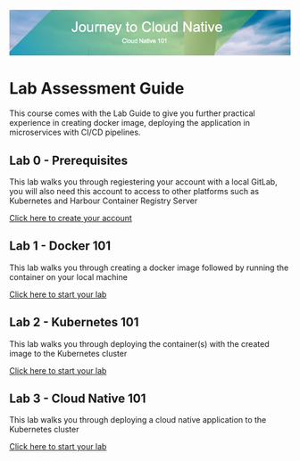 ![title](/images/title1.png)

# Lab Assessment Guide

This course comes with the Lab Guide to give you further practical experience in creating docker image, deploying the application in microservices with CI/CD pipelines.

## Lab 0 - Prerequisites

This lab walks you through regiestering your account with a local GitLab, you will also need this account to access to other platforms such as Kubernetes and Harbour Container Registry Server

[Click here to create your account](./labs/lab0)


## Lab 1 - Docker 101

This lab walks you through creating a docker image followed by running the container on your local machine

[Click here to start your lab](./labs/lab1)



## Lab 2 - Kubernetes 101

This lab walks you through deploying the container(s) with the created image to the Kubernetes cluster

[Click here to start your lab](./labs/lab2)



## Lab 3 - Cloud Native 101

This lab walks you through deploying a cloud native application to the Kubernetes cluster

[Click here to start your lab](./labs/lab3)
